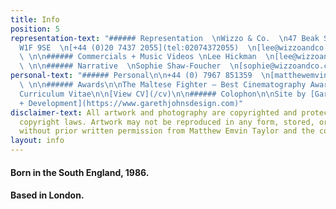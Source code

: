 ```yaml
---
title: Info
position: 5
representation-text: "###### Representation  \nWizzo & Co.  \n47 Beak Street  \nLondon
  W1F 9SE  \n[+44 (0)20 7437 2055](tel:02074372055)  \n[lee@wizzoandco.co.uk](mailto:lee@wizzoandco.co.uk)
  \ \n\n###### Commercials + Music Videos \nLee Hickman  \n[lee@wizzoandco.co.uk](mailto:lee@wizzoandco.co.uk)
  \ \n\n###### Narrative  \nSophie Shaw-Foucher  \n[sophie@wizzoandco.co.uk](mailto:sophie@wizzoandco.co.uk)"
personal-text: "###### Personal\n\n+44 (0) 7967 851359  \n[matthewemvintaylot@gmail.com](mailto:matthewemvintaylot@gmail.com)
  \ \n\n###### Awards\n\nThe Maltese Fighter — Best Cinematography Award MACC 2015\n\n######
  Curriculum Vitae\n\n[View CV](/cv)\n\n###### Colophon\n\nSite by [Gareth Johns Design
  + Development](https://www.garethjohnsdesign.com)"
disclaimer-text: All artwork and photography are copyrighted and protected under international
  copyright laws. Artwork may not be reproduced in any form, stored, or manipulated
  without prior written permission from Matthew Emvin Taylor and the copyright holders.
layout: info
---
```


#### Born in the South England, 1986.  
#### Based in London.   